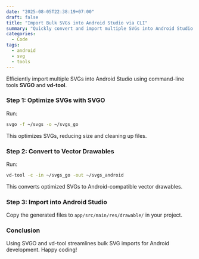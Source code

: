 ```yaml
---
date: "2025-08-05T22:38:19+07:00"
draft: false
title: "Import Bulk SVGs into Android Studio via CLI"
summary: "Quickly convert and import multiple SVGs into Android Studio using SVGO and vd-tool."
categories:
  - Code
tags:
  - android
  - svg
  - tools
---
```


Efficiently import multiple SVGs into Android Studio using command-line tools **SVGO** and **vd-tool**.

### Step 1: Optimize SVGs with SVGO

Run:

```bash
svgo -f ~/svgs -o ~/svgs_go
```

This optimizes SVGs, reducing size and cleaning up files.

### Step 2: Convert to Vector Drawables

Run:

```bash
vd-tool -c -in ~/svgs_go -out ~/svgs_android
```

This converts optimized SVGs to Android-compatible vector drawables.

### Step 3: Import into Android Studio

Copy the generated files to `app/src/main/res/drawable/` in your project.

### Conclusion

Using SVGO and vd-tool streamlines bulk SVG imports for Android development. Happy coding!
